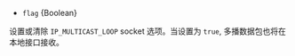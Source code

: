 <!-- YAML
added: v0.3.8
-->

* `flag` {Boolean}

设置或清除 `IP_MULTICAST_LOOP` socket 选项。当设置为 `true`, 多播数据包也将在本地接口接收。


